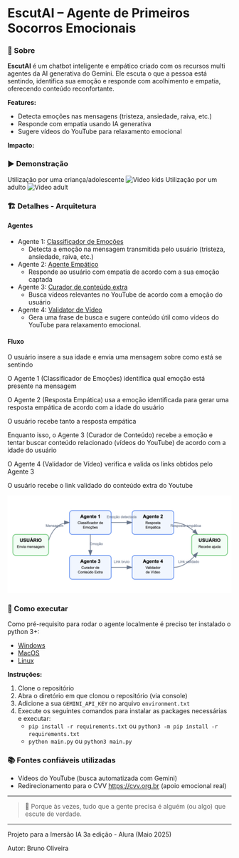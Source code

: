 #  EscutAI – Agente de Primeiros Socorros Emocionais

### 🤖 Sobre
**EscutAI** é um chatbot inteligente e empático criado com os recursos multi agentes da AI generativa do Gemini.
Ele escuta o que a pessoa está sentindo, identifica sua emoção e responde com acolhimento e empatia, oferecendo conteúdo reconfortante.

**Features:**
* Detecta emoções nas mensagens (tristeza, ansiedade, raiva, etc.)
* Responde com empatia usando IA generativa
* Sugere vídeos do YouTube para relaxamento emocional

**Impacto:**


### ▶️ Demonstração
Utilização por uma criança/adolescente
![Video kids](media/Video1Gif.gif)
Utilização por um adulto
![Video adult](media/Video2Gif.gif)

### 🏗️ Detalhes - Arquitetura
#### Agentes
* Agente 1: [Classificador de Emoções](agents/emotion_detector.py)
  - Detecta a emoção na mensagem transmitida pelo usuário (tristeza, ansiedade, raiva, etc.)
* Agente 2: [Agente Empático](agents/empathetic_responder.py)
  - Responde ao usuário com empatia de acordo com a sua emoção captada
* Agente 3: [Curador de conteúdo extra](agents/extra_content_provider.py)
  - Busca vídeos relevantes no YouTube de acordo com a emoção do usuário
* Agente 4: [Validator de Vídeo](agents/video_validator.py)
  - Gera uma frase de busca e sugere conteúdo útil como vídeos do YouTube para relaxamento emocional.

#### Fluxo
O usuário insere a sua idade e envia uma mensagem sobre como está se sentindo

O Agente 1 (Classificador de Emoções) identifica qual emoção está presente na mensagem

O Agente 2 (Resposta Empática) usa a emoção identificada para gerar uma resposta empática de acordo com a idade do usuário

O usuário recebe tanto a resposta empática

Enquanto isso, o Agente 3 (Curador de Conteúdo) recebe a emoção e tentar buscar conteúdo relacionado (vídeos do YouTube) de acordo com a idade do usuário

O Agente 4 (Validador de Vídeo) verifica e valida os links obtidos pelo Agente 3

O usuário recebe o link validado do conteúdo extra do Youtube

![Diagrama.png](media/Diagram1.png)

### 🚀 Como executar
Como pré-requisito para rodar o agente localmente é preciso ter instalado o python 3+:
* [Windows](https://python.org.br/instalacao-windows/)
* [MacOS](https://python.org.br/instalacao-mac/)
* [Linux](https://python.org.br/instalacao-linux/)

**Instruções:**
1. Clone o repositório
2. Abra o diretório em que clonou o repositório (via console)
3. Adicione a sua `GEMINI_API_KEY` no arquivo `environment.txt`
4. Execute os seguintes comandos para instalar as packages necessárias e executar:
   - `pip install -r requirements.txt` ou `python3 -m pip install -r requirements.txt`
   - `python main.py` ou `python3 main.py`

### 📚 Fontes confiáveis utilizadas
- Vídeos do YouTube (busca automatizada com Gemini)
- Redirecionamento para o CVV https://cvv.org.br (apoio emocional real)

---
> 🧠 Porque às vezes, tudo que a gente precisa é alguém (ou algo) que escute de verdade.

---
Projeto para a Imersão IA 3a edição - Alura (Maio 2025)

Autor: Bruno Oliveira
